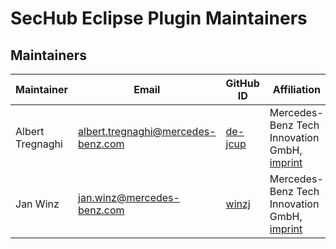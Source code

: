 <!-- SPDX-License-Identifier: MIT --->
# SecHub Eclipse Plugin Maintainers

## Maintainers

| Maintainer       | Email                                | GitHub ID                                     | Affiliation                                                                                       | Joined     |
|------------------|--------------------------------------|-----------------------------------------------| ------------------------------------------------------------------------------------------------- |------------|
| Albert Tregnaghi | <albert.tregnaghi@mercedes-benz.com> | [de-jcup](https://github.com/de-jcup)         | Mercedes-Benz Tech Innovation GmbH, [imprint](https://github.com/mercedes-benz/foss/blob/master/PROVIDER_INFORMATION.md) | 2019-01-01 |
| Jan Winz         | <jan.winz@mercedes-benz.com>         | [winzj](https://github.com/winzj)             | Mercedes-Benz Tech Innovation GmbH, [imprint](https://github.com/mercedes-benz/foss/blob/master/PROVIDER_INFORMATION.md) | 2021-07-01 |

